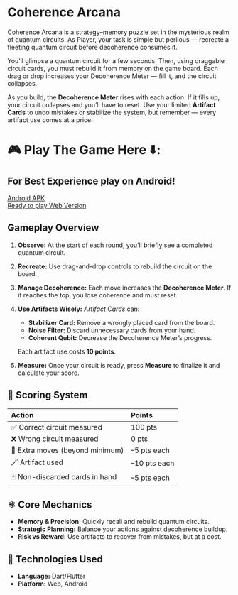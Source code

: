 # Coherence Arcana
Coherence Arcana is a strategy–memory puzzle set in the mysterious realm of quantum circuits.
As Player, your task is simple but perilous — recreate a fleeting quantum circuit before decoherence consumes it.

You’ll glimpse a quantum circuit for a few seconds. Then, using draggable circuit cards, you must rebuild it from memory on the game board. Each drag or drop increases your Decoherence Meter — fill it, and the circuit collapses.

As you build, the **Decoherence Meter** rises with each action. If it fills up, your circuit collapses and you’ll have to reset.
Use your limited **Artifact Cards** to undo mistakes or stabilize the system, but remember — every artifact use comes at a price.

# 🎮 Play The Game Here ⬇️:
## For Best Experience play on Android!
[Android APK](https://github.com/Aniket01/coherence_arcana/releases/download/v1.0.0/coherence_arcana_v1.0.apk) <br/>
[Ready to play Web Version](https://coherence-arcana-v1-0-0.netlify.app/)

##  Gameplay Overview

1.  **Observe:**
    At the start of each round, you’ll briefly see a completed quantum circuit.

2.  **Recreate:**
    Use drag-and-drop controls to rebuild the circuit on the board.

3.  **Manage Decoherence:**
    Each move increases the **Decoherence Meter**. If it reaches the top, you lose coherence and must reset.

4.  **Use Artifacts Wisely:**
    *Artifact Cards* can:
    * **Stabilizer Card:** Remove a wrongly placed card from the board.
    * **Noise Filter:** Discard unnecessary cards from your hand.
    * **Coherent Qubit:** Decrease the Decoherence Meter’s progress.

    Each artifact use costs **10 points**.

5.  **Measure:**
    Once your circuit is ready, press **Measure** to finalize it and calculate your score.

## 🧮 Scoring System

| Action | Points |
| :--- | :--- |
| ✅ Correct circuit measured | 100 pts |
| ❌ Wrong circuit measured | 0 pts |
| 🔄 Extra moves (beyond minimum) | –5 pts each |
| 🪄 Artifact used | –10 pts each |
| 🃏 Non-discarded cards in hand | –5 pts each |

## ⚛️ Core Mechanics

* **Memory & Precision:** Quickly recall and rebuild quantum circuits.
* **Strategic Planning:** Balance your actions against decoherence buildup.
* **Risk vs Reward:** Use artifacts to recover from mistakes, but at a cost.

## 🚀 Technologies Used

* **Language:** Dart/Flutter
* **Platform:** Web, Android
